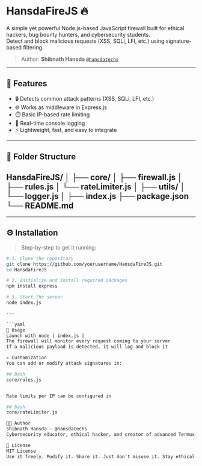 # HansdaFireJS 🔥

A simple yet powerful Node.js-based JavaScript firewall built for ethical hackers, bug bounty hunters, and cybersecurity students.  
Detect and block malicious requests (XSS, SQLi, LFI, etc.) using signature-based filtering.

> Author: **Shibnath Hansda** [`@hansdatechs`](https://github.com/hansdatechs)

---

## 🚀 Features

- 🔒 Detects common attack patterns (XSS, SQLi, LFI, etc.)
- 🌐 Works as middleware in Express.js
- ⏱️ Basic IP-based rate limiting
- 🧾 Real-time console logging
- ⚡ Lightweight, fast, and easy to integrate

---

## 📁 Folder Structure

HansdaFireJS/
│
├── core/
│ ├── firewall.js
│ ├── rules.js
│ └── rateLimiter.js
│
├── utils/
│ └── logger.js
│
├── index.js 
├── package.json 
└── README.md 
---
---
## ⚙️ Installation

> Step-by-step to get it running:

```bash
# 1. Clone the repository
git clone https://github.com/yourusername/HansdaFireJS.git
cd HansdaFireJS

# 2. Initialize and install required packages
npm install express

# 3. Start the server
node index.js

---

```yaml
🧠 Usage
Launch with node | index.js |
The firewall will monitor every request coming to your server
If a malicious payload is detected, it will log and block it

✍️ Customization
You can add or modify attack signatures in:

## bash
core/rules.js


Rate limits per IP can be configured in

## bash
core/rateLimiter.js

👨‍💻 Author
Shibnath Hansda — @hansdatechs
Cybersecurity educator, ethical hacker, and creator of advanced Termux-based tools.

📜 License
MIT License
Use it freely. Modify it. Share it. Just don’t misuse it. Stay ethical. 🧠⚔️









